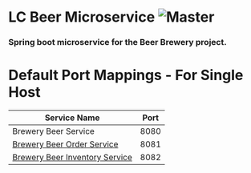 # LC Beer Microservice ![Master](https://github.com/DiegoTGJ/ls-msc-beer-srvc/actions/workflows/gradle-test.yml/badge.svg)

### Spring boot microservice for the Beer Brewery project.

# Default Port Mappings - For Single Host
| Service Name                                                                        | Port | 
|-------------------------------------------------------------------------------------| -----|
| Brewery Beer Service                                                                | 8080 |
| [Brewery Beer Order Service](https://github.com/DiegoTGJ/ls-msc-beer-order-srvc)          | 8081 |
| [Brewery Beer Inventory Service](https://github.com/DiegoTGJ/ls-msc-inventory-srvc) | 8082 |